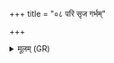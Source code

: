 +++
title = "०८ परि सृज गर्भम्"

+++
<details><summary>मूलम् (GR)</summary>

परि सृज गर्भं धेहि  
माशाः प्र च्योष्ट लोहितम् ।  
अनूनः पूर्णो जायताम्  
अश्रामोरन्वो अपिशाचधीतः ॥
</details>